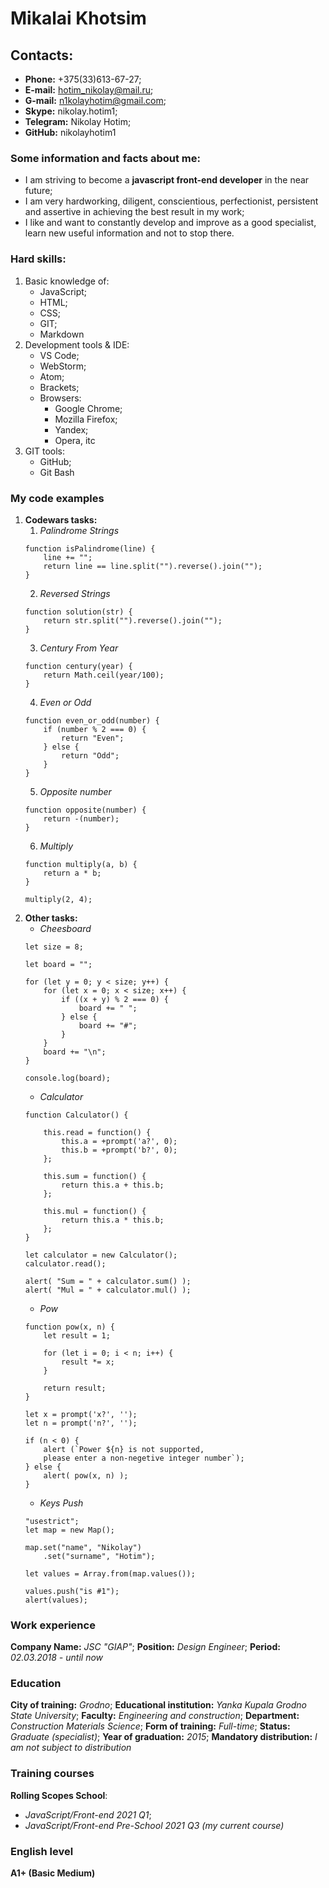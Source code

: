 # Mikalai Khotsim #
## Contacts: #
* __Phone:__ +375(33)613-67-27;
* __E-mail:__ hotim_nikolay@mail.ru;
* __G-mail:__ n1kolayhotim@gmail.com;
* __Skype:__ nikolay.hotim1;
* __Telegram:__ Nikolay Hotim;
* __GitHub:__ nikolayhotim1
### Some information and facts about me: #
* I am striving to become a __javascript front-end developer__ in the near future;
* I am very hardworking, diligent, conscientious, perfectionist, persistent and assertive in achieving the best result in my work;
* I like and want to constantly develop and improve as a good specialist, learn new useful information and not to stop there.
### Hard skills: #
1. Basic knowledge of:
    * JavaScript;
    * HTML;
    * CSS;
    * GIT;
    * Markdown
1. Development tools & IDE:
    * VS Code;
    * WebStorm;
    * Atom;
    * Brackets;
    * Browsers:
        + Google Chrome;
        + Mozilla Firefox;
        + Yandex;
        + Opera, itc
1. GIT tools:
    * GitHub;
    * Git Bash

### My code examples #
1. **Codewars tasks:**
    1. _Palindrome Strings_
    ```
    function isPalindrome(line) {
        line += "";
        return line == line.split("").reverse().join("");
    }
    ```
    2. _Reversed Strings_
    ```
    function solution(str) {
        return str.split("").reverse().join("");
    }
    ```
    3. _Century From Year_
    ```
    function century(year) {
        return Math.ceil(year/100);
    }
    ```
    4. _Even or Odd_
    ```
    function even_or_odd(number) {
        if (number % 2 === 0) {
            return "Even";
        } else {
            return "Odd";
        }
    }
    ```
    5. _Opposite number_
    ```
    function opposite(number) {
        return -(number);
    }
    ```
    6. _Multiply_
    ```
    function multiply(a, b) {
        return a * b;
    }

    multiply(2, 4);
    ```
1. **Other tasks:**
    * _Cheesboard_
    ```
    let size = 8;

    let board = "";

    for (let y = 0; y < size; y++) {
        for (let x = 0; x < size; x++) {
            if ((x + y) % 2 === 0) {
                board += " ";
            } else {
                board += "#";
            }
        }
        board += "\n";
    }

    console.log(board);
    ```
    * _Calculator_
    ```
    function Calculator() {

        this.read = function() {
            this.a = +prompt('a?', 0);
            this.b = +prompt('b?', 0);
        };

        this.sum = function() {
            return this.a + this.b;
        };

        this.mul = function() {
            return this.a * this.b;
        };
    }

    let calculator = new Calculator();
    calculator.read();

    alert( "Sum = " + calculator.sum() );
    alert( "Mul = " + calculator.mul() );
    ```
    * _Pow_
    ```
    function pow(x, n) {
        let result = 1;

        for (let i = 0; i < n; i++) {
            result *= x;
        }

        return result;
    }

    let x = prompt('x?', '');
    let n = prompt('n?', '');

    if (n < 0) {
        alert (`Power ${n} is not supported, 
        please enter a non-negetive integer number`);
    } else {
        alert( pow(x, n) );
    }
    ```
    * _Keys Push_
    ```
    "usestrict";
    let map = new Map();

    map.set("name", "Nikolay")
        .set("surname", "Hotim");

    let values = Array.from(map.values());

    values.push("is #1");
    alert(values);
    ```

### Work experience #
**Company Name:** _JSC "GIAP"_;
**Position:** _Design Engineer_;
**Period:** _02.03.2018 - until now_

### Education #
**City of training:** _Grodno_;
**Educational institution:** _Yanka Kupala Grodno State University_;
**Faculty:** _Engineering and construction_;
**Department:** _Construction Materials Science_;
**Form of training:** _Full-time_;
**Status:** _Graduate (specialist)_;
**Year of graduation:** _2015_;
**Mandatory distribution:** _I am not subject to distribution_

### Training courses #
**Rolling Scopes School**:
* _JavaScript/Front-end 2021 Q1_;
* _JavaScript/Front-end Pre-School 2021 Q3 (my current course)_

### English level #
**A1+ (Basic Medium)**